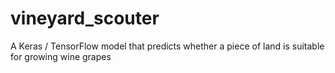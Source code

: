 # vineyard_scouter
A Keras / TensorFlow model that predicts whether a piece of land is suitable for growing wine grapes
